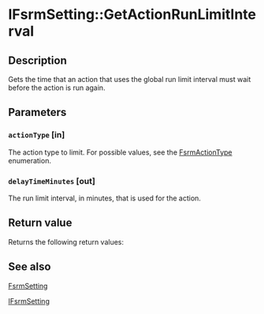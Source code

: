 # IFsrmSetting::GetActionRunLimitInterval

## Description

Gets the time that an action that uses the global run limit interval must wait before the action is run again.

## Parameters

### `actionType` [in]

The action type to limit. For possible values, see the [FsrmActionType](https://learn.microsoft.com/windows/desktop/api/fsrmenums/ne-fsrmenums-fsrmactiontype) enumeration.

### `delayTimeMinutes` [out]

The run limit interval, in minutes, that is used for the action.

## Return value

Returns the following return values:

## See also

[FsrmSetting](https://learn.microsoft.com/previous-versions/windows/desktop/fsrm/fsrmsetting)

[IFsrmSetting](https://learn.microsoft.com/previous-versions/windows/desktop/api/fsrm/nn-fsrm-ifsrmsetting)